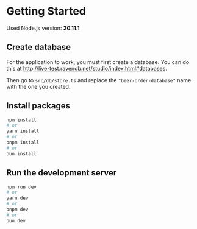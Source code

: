 # Getting Started

Used Node.js version: **20.11.1**

## Create database

For the application to work, you must first create a database. You can do this at http://live-test.ravendb.net/studio/index.html#databases.

Then go to `src/db/store.ts` and replace the `"beer-order-database"` name with the one you created.

## Install packages

```bash
npm install
# or
yarn install
# or
pnpm install
# or
bun install
```

## Run the development server

```bash
npm run dev
# or
yarn dev
# or
pnpm dev
# or
bun dev
```
